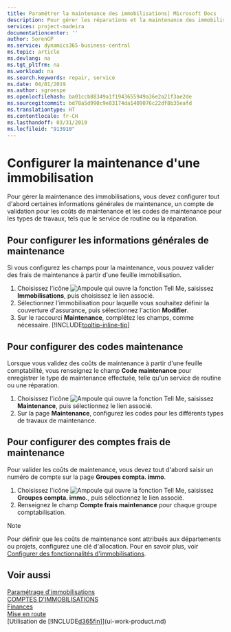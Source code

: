 ```yaml
---
title: Paramétrer la maintenance des immobilisations| Microsoft Docs
description: Pour gérer les réparations et la maintenance des immobilisations, spécifiez les informations de maintenance générale, les codes du type de travail, et un compte de validation pour les coûts.
services: project-madeira
documentationcenter: ''
author: SorenGP
ms.service: dynamics365-business-central
ms.topic: article
ms.devlang: na
ms.tgt_pltfrm: na
ms.workload: na
ms.search.keywords: repair, service
ms.date: 04/01/2019
ms.author: sgroespe
ms.openlocfilehash: ba01ccb88349a1f1943655949a36e2a21f3ae2de
ms.sourcegitcommit: bd78a5d990c9e83174da1409076c22df8b35eafd
ms.translationtype: HT
ms.contentlocale: fr-CH
ms.lasthandoff: 03/31/2019
ms.locfileid: "913910"
---
```

# <a name="set-up-fixed-asset-maintenance"></a>Configurer la maintenance d'une immobilisation
Pour gérer la maintenance des immobilisations, vous devez configurer tout d'abord certaines informations générales de maintenance, un compte de validation pour les coûts de maintenance et les codes de maintenance pour les types de travaux, tels que le service de routine ou la réparation.

## <a name="to-set-up-general-maintenance-information"></a>Pour configurer les informations générales de maintenance
Si vous configurez les champs pour la maintenance, vous pouvez valider des frais de maintenance à partir d'une feuille immobilisation.

1. Choisissez l'icône ![Ampoule qui ouvre la fonction Tell Me](media/ui-search/search_small.png "Dites-moi ce que vous voulez faire"), saisissez **Immobilisations**, puis choisissez le lien associé.
2. Sélectionnez l'immobilisation pour laquelle vous souhaitez définir la couverture d'assurance, puis sélectionnez l'action **Modifier**.
3. Sur le raccourci **Maintenance**, complétez les champs, comme nécessaire. [!INCLUDE[tooltip-inline-tip](includes/tooltip-inline-tip_md.md)]

## <a name="to-set-up-maintenance-codes"></a>Pour configurer des codes maintenance
Lorsque vous validez des coûts de maintenance à partir d'une feuille comptabilité, vous renseignez le champ **Code maintenance** pour enregistrer le type de maintenance effectuée, telle qu'un service de routine ou une réparation.

1. Choisissez l'icône ![Ampoule qui ouvre la fonction Tell Me](media/ui-search/search_small.png "Dites-moi ce que vous voulez faire"), saisissez **Maintenance**, puis sélectionnez le lien associé.
2. Sur la page **Maintenance**, configurez les codes pour les différents types de travaux de maintenance.

## <a name="to-set-up-maintenance-expense-accounts"></a>Pour configurer des comptes frais de maintenance
Pour valider les coûts de maintenance, vous devez tout d'abord saisir un numéro de compte sur la page **Groupes compta. immo**.

1. Choisissez l'icône ![Ampoule qui ouvre la fonction Tell Me](media/ui-search/search_small.png "Dites-moi ce que vous voulez faire"), saisissez **Groupes compta. immo.**, puis sélectionnez le lien associé.
2. Renseignez le champ **Compte frais maintenance** pour chaque groupe comptabilisation.

> [!NOTE]  
>   Pour définir que les coûts de maintenance sont attribués aux départements ou projets, configurez une clé d'allocation. Pour en savoir plus, voir [Configurer des fonctionnalités d'immobilisations](fa-how-setup-general.md).

## <a name="see-also"></a>Voir aussi
[Paramétrage d'immobilisations](fa-setup.md)  
[COMPTES D'IMMOBILISATIONS](fa-manage.md)  
[Finances](finance.md)  
[Mise en route](product-get-started.md)  
[Utilisation de [!INCLUDE[d365fin](includes/d365fin_md.md)]](ui-work-product.md)
